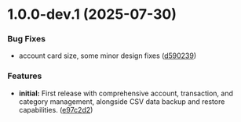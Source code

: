 # 1.0.0-dev.1 (2025-07-30)


### Bug Fixes

* account card size, some minor design fixes ([d590239](https://github.com/rawat-shashank/expensify/commit/d590239f3b12615343fc111d01f585b827d478ca))


### Features

* **initial:** First release with comprehensive account, transaction, and category management, alongside CSV data backup and restore capabilities. ([e97c2d2](https://github.com/rawat-shashank/expensify/commit/e97c2d2eebd9b15afba36c4e1fb0cd26010b5f06))
